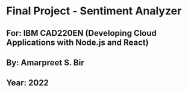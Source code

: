 # Final Project - Sentiment Analyzer
## For: IBM CAD220EN (Developing Cloud Applications with Node.js and React)
## By: Amarpreet S. Bir
## Year: 2022